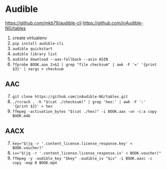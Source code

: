 # Audible

https://github.com/mkb79/audible-cli
https://github.com/inAudible-NG/tables

1. create virtualenv
2. `pip install audible-cli`
3. `audible quickstart`
4. `audible library list`
5. `audible download --aax-fallback --asin ASIN`
6. `ffprobe BOOK.aax 2>&1 | grep "file checksum" | awk -F '=' '{print $3}' | xargs > checksum`

## AAC

7. `git clone https://github.com/inAudible-NG/tables.git`
8. `./rcrack . -h "$(cat ./checksum)" | grep 'hex:' | awk -F ':' '{print $2}' > hex`
9. `ffmpeg -activation_bytes "$(cat ./hex)" -i BOOK.aax -vn -c:a copy BOOK.m4b`

## AACX

7. `key="$(jq -r '.content_license.license_response.key' < BOOK.voucher)"`
8. `iv="$(jq -r '.content_license.license_response.iv' < BOOK.voucher)"`
9. `ffmpeg -y -audible_key "$key" -audible_iv "$iv" -i BOOK.aaxc -c copy -map 0 BOOK.mp4`
